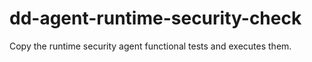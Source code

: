 # dd-agent-runtime-security-check

Copy the runtime security agent functional tests and executes them.
